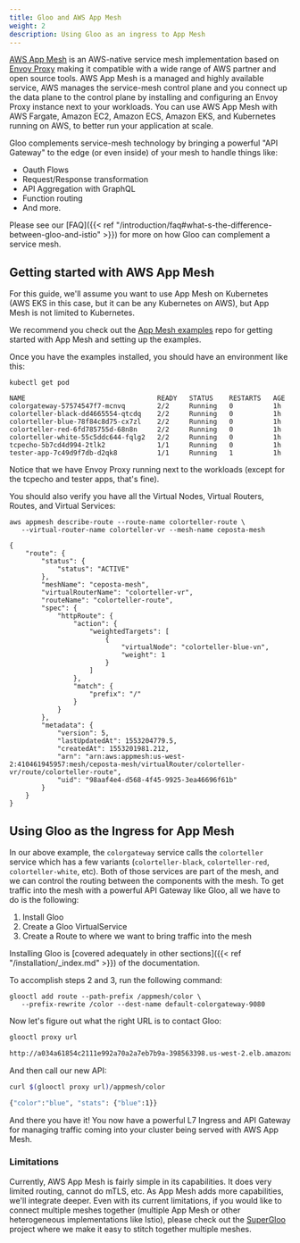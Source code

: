 ```yaml
---
title: Gloo and AWS App Mesh
weight: 2
description: Using Gloo as an ingress to App Mesh
---
```


[AWS App Mesh](https://docs.aws.amazon.com/app-mesh/latest/userguide/what-is-app-mesh.html) is an AWS-native service mesh implementation based on [Envoy Proxy](https://www.envoyproxy.io) making it compatible with a wide range of AWS partner and open source tools. 
AWS App Mesh is a managed and highly available service, AWS manages the service-mesh control plane and you connect up the data plane to the control plane by installing and configuring an Envoy Proxy instance next to your workloads. You can use AWS App Mesh with AWS Fargate, Amazon EC2, Amazon ECS, Amazon EKS, and Kubernetes running on AWS, to better run your application at scale.

Gloo complements service-mesh technology by bringing a powerful "API Gateway" to the edge (or even inside) of your mesh to handle things like:

* Oauth Flows
* Request/Response transformation
* API Aggregation with GraphQL
* Function routing
* And more.

Please see our [FAQ]({{< ref "/introduction/faq#what-s-the-difference-between-gloo-and-istio" >}}) for more on how Gloo can complement a service mesh.

## Getting started with AWS App Mesh

For this guide, we'll assume you want to use App Mesh on Kubernetes (AWS EKS in this case, but it can be any Kubernetes on AWS), but App Mesh is not limited to Kubernetes. 

We recommend you check out the [App Mesh examples](https://github.com/aws/aws-app-mesh-examples) repo for getting started with App Mesh and setting up the examples.

Once you have the examples installed, you should have an environment like this:

```noop
kubectl get pod

NAME                                 READY   STATUS    RESTARTS   AGE
colorgateway-57574547f7-mcnvq        2/2     Running   0          1h
colorteller-black-dd4665554-qtcdq    2/2     Running   0          1h
colorteller-blue-78f84c8d75-cx7zl    2/2     Running   0          1h
colorteller-red-6fd785755d-68n8n     2/2     Running   0          1h
colorteller-white-55c5ddc644-fqlg2   2/2     Running   0          1h
tcpecho-5b7cd4d994-2tlk2             1/1     Running   0          1h
tester-app-7c49d9f7db-d2qk8          1/1     Running   1          1h
```

Notice that we have Envoy Proxy running next to the workloads (except for the tcpecho and tester apps, that's fine). 

You should also verify you have all the Virtual Nodes, Virtual Routers, Routes, and Virtual Services:

```noop
aws appmesh describe-route --route-name colorteller-route \
   --virtual-router-name colorteller-vr --mesh-name ceposta-mesh

{
    "route": {
        "status": {
            "status": "ACTIVE"
        }, 
        "meshName": "ceposta-mesh", 
        "virtualRouterName": "colorteller-vr", 
        "routeName": "colorteller-route", 
        "spec": {
            "httpRoute": {
                "action": {
                    "weightedTargets": [
                        {
                            "virtualNode": "colorteller-blue-vn", 
                            "weight": 1
                        }
                    ]
                }, 
                "match": {
                    "prefix": "/"
                }
            }
        }, 
        "metadata": {
            "version": 5, 
            "lastUpdatedAt": 1553204779.5, 
            "createdAt": 1553201981.212, 
            "arn": "arn:aws:appmesh:us-west-2:410461945957:mesh/ceposta-mesh/virtualRouter/colorteller-vr/route/colorteller-route", 
            "uid": "98aaf4e4-d568-4f45-9925-3ea46696f61b"
        }
    }
}
```

## Using Gloo as the Ingress for App Mesh

In our above example, the `colorgateway` service calls the `colorteller` service which has a few variants (`colorteller-black`, `colorteller-red`, `colorteller-white`, etc). Both of those services are part of the mesh, and we can control the routing between the components with the mesh. To get traffic into the mesh with a powerful API Gateway like Gloo, all we have to do is the following:

1. Install Gloo
2. Create a Gloo VirtualService
3. Create a Route to where we want to bring traffic into the mesh

Installing Gloo is [covered adequately in other sections]({{< ref "/installation/_index.md" >}}) of the documentation.

To accomplish steps 2 and 3, run the following command:


```noop
glooctl add route --path-prefix /appmesh/color \
   --prefix-rewrite /color --dest-name default-colorgateway-9080    
```

Now let's figure out what the right URL is to contact Gloo:

```bash
glooctl proxy url

http://a034a61854c2111e992a70a2a7eb7b9a-398563398.us-west-2.elb.amazonaws.com:80
```
And then call our new API:

```bash
curl $(glooctl proxy url)/appmesh/color

{"color":"blue", "stats": {"blue":1}}
```

And there you have it! You now have a powerful L7 Ingress and API Gateway for managing traffic coming into your cluster being served with AWS App Mesh. 

### Limitations

Currently, AWS App Mesh is fairly simple in its capabilities. It does very limited routing, cannot do mTLS, etc. As App Mesh adds more capabilities, we'll integrate deeper. Even with its current limitations, if you would like to connect multiple meshes together (multiple App Mesh or other heterogeneous implementations like Istio), please check out the [SuperGloo](https://supergloo.solo.io) project where we make it easy to stitch together multiple meshes.
